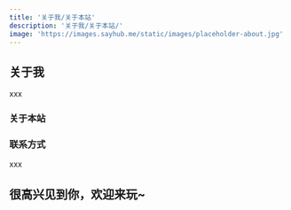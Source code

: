 ```yaml
---
title: '关于我/关于本站'
description: '关于我/关于本站/'
image: 'https://images.sayhub.me/static/images/placeholder-about.jpg'
---
```


## 关于我

xxx

### 关于本站

### 联系方式

xxx

## 很高兴见到你，欢迎来玩~
